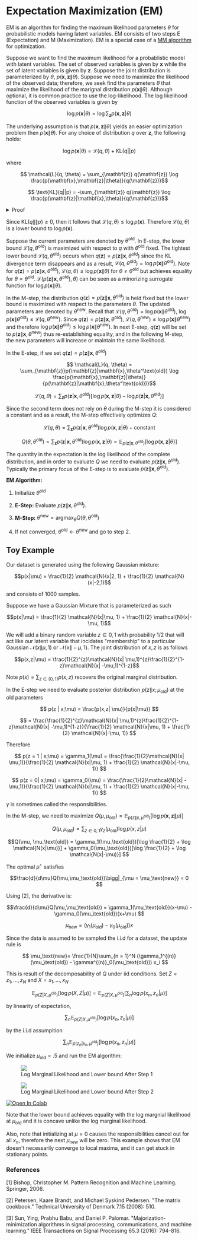 # Expectation Maximization (EM)

EM is an algorithm for finding the maximum likelihood parameters $\theta$ for probabilistic models having latent variables. EM consists of two steps E (Expectation) and M (Maximization). EM is a special case of a [MM algorithm](https://en.wikipedia.org/wiki/MM_algorithm) for optimization.

Suppose we want to find the maximum likelihood for a probablistic model with latent variables. The set of observed variables is given by $\mathbf{x}$ while the set of latent variables is given by $\mathbf{z}$. Suppose the joint distribution is parameterized by $\theta$, $p(\mathbf{x}, \mathbf{z}\|\theta)$. Suppose we need to maximize the likelihood of the observed data; therefore, we seek find the parameters $\theta$ that maximize the likelihood of the marignal distribution $p(\mathbf{x}\|\theta)$. Although optional, it is common practice to use the log-likelihood.
The log likelihood function of the observed variables is given by 

$$\log p(\mathbf{x}|\theta) = \log \sum_{\mathbf{z}} p(\mathbf{x}, \mathbf{z}|\theta)$$

The underlying assumption is that $p(\mathbf{x},\mathbf{z}\|\theta)$ 
yields an easier optimization problem then $p(\mathbf{x}\|\theta)$. For any choice of distribution $q$ over $\mathbf{z}$, the following holds:

$$\log p(\mathbf{x}|\theta) = \mathcal{L}(q,\theta) + \text{KL}(q||p)$$

where 

$$ \mathcal{L}(q, \theta) = \sum_{\mathbf{z}} q(\mathbf{z}) \log \frac{p(\mathbf{x},\mathbf{z}|\theta)}{q(\mathbf{z})}$$

$$ \text{KL}(q||p) = -\sum_{\mathbf{z}} q(\mathbf{z}) \log \frac{p(\mathbf{z}|\mathbf{x},\theta)}{q(\mathbf{z})}$$

<details>
  <summary>Proof</summary>
  
$$ \mathcal{L}(q, \theta) = \sum_{\mathbf{z}} q(\mathbf{z}) [\log p(\mathbf{x},\mathbf{z}|\theta) - \log q(\mathbf{z})]$$
$$ \mathcal{L}(q, \theta) = \sum_{\mathbf{z}} q(\mathbf{z}) [\log p(\mathbf{z}|\mathbf{x},\theta) + \log p(\mathbf{x}) - \log q(\mathbf{z})]$$
$$ \mathcal{L}(q, \theta) = \sum_{\mathbf{z}} q(\mathbf{z}) [\log p(\mathbf{z}|\mathbf{x},\theta) - \log q(\mathbf{z})] + \log p(\mathbf{x}) $$

$$ \mathcal{L}(q, \theta) = -\text{KL}(q||p) + \log p(\mathbf{x}) $$ 

</details>

Since $\text{KL}(q\|\|p) \ge 0$, then it follows that $\mathcal{L}(q,\theta) \le \log p(\mathbf{x})$. Therefore $\mathcal{L}(q,\theta)$ is a lower bound to $\log p(\mathbf{x})$. 

Suppose the current parameters are denoted by $\theta^{\text{old}}$. In E-step, the lower bound $\mathcal{L}(q,\theta^\text{old})$ is maximized with respect to $q$ with $\theta^\text{old}$ fixed. The tightest lower bound $\mathcal{L}(q,\theta^\text{old})$ occurs when $q(\mathbf{z}) = p(\mathbf{z}\|\mathbf{x},\theta^\text{old})$ since the KL divergence term disappears and as a result, $\mathcal{L}(q,\theta^\text{old}) = \log p(\mathbf{x} \| \theta^{\text{old}})$. Note for $q(\mathbf{z}) = p(\mathbf{z}\|\mathbf{x},\theta^\text{old})$, $\mathcal{L}(q, \theta) \le \log p(\mathbf{x}\| \theta)$ for $\theta \neq \theta^{\text{old}}$ but achieves equality for $\theta = \theta^\text{old}$. $\mathcal{L}(p(\mathbf{z}\|\mathbf{x},\theta^\text{old}), \theta)$ can be seen as a minorizing surrogate function for $\log p(\mathbf{x}\|\theta)$.

In the M-step, the distribution $q(\mathbf{z}) = p(\mathbf{z}\|\mathbf{x},\theta^\text{old})$  is held fixed but the lower bound is maximized with respect to the parameters $\theta$. The updated parameters are denoted by $\theta^\text{new}$. Recall that $\mathcal{L}(q, \theta^{\text{old}}) = \log p(\mathbf{x} \| \theta^{\text{old}})$, $\log p(\mathbf{x} \| \theta^{\text{old}}) \le \mathcal{L}(q, \theta^\text{new})$. Since $q(\mathbf{z}) = p(\mathbf{z}\|\mathbf{x},\theta^\text{old})$, $\mathcal{L}(q, \theta^\text{new}) \le \log p(\mathbf{x}\|\theta^\text{new})$ and therefore $\log p(\mathbf{x} \| \theta^{\text{old}}) \le \log p(\mathbf{x} \| \theta^{\text{new}})$. In next E-step, $q(\mathbf{z})$ will be set to $p(\mathbf{z}\|\mathbf{x},\theta^\text{new})$ thus re-establishing equality, and in the following M-step, the new parameters will increase or maintain the same likelihood.

In the E-step, if we set $q(\mathbf{z}) = p(\mathbf{z}\|\mathbf{x},\theta^\text{old})$

$$ \mathcal{L}(q, \theta) = \sum_{\mathbf{z}}p(\mathbf{z}|\mathbf{x},\theta^\text{old}) \log \frac{p(\mathbf{x},\mathbf{z}|\theta)}{p(\mathbf{z}|\mathbf{x},\theta^\text{old})}$$

$$ \mathcal{L}(q, \theta) = \sum_{\mathbf{z}}p(\mathbf{z}|\mathbf{x},\theta^\text{old}) [\log p(\mathbf{x},\mathbf{z}|\theta) - \log p(\mathbf{z}|\mathbf{x},\theta^\text{old})]$$

Since the second term does not rely on $\theta$ during the M-step it is considered a constant and as a result, the M-step effectively optimizes $Q$:

$$ \mathcal{L}(q, \theta) = \sum_{\mathbf{z}}p(\mathbf{z}|\mathbf{x},\theta^\text{old}) \log p(\mathbf{x},\mathbf{z}|\theta) + \text
{constant}$$

$$Q(\theta, \theta^{\text{old}}) = \sum_{\mathbf{z}}p(\mathbf{z}|\mathbf{x},\theta^\text{old}) \log p(\mathbf{x},\mathbf{z}|\theta) = \mathbb{E}_{p(\mathbf{z}|\mathbf{x},\theta^\text{old})}[\log p(\mathbf{x},\mathbf{z}|\theta) ]$$

The quantity in the expectation is the log likelihood of the complete distribution, and in order to evaluate $Q$ we need to evaluate $p(\mathbf{z}\|\mathbf{x},\theta^\text{old})$. Typically the primary focus of the E-step is to evaluate $p(\mathbf{z}\|\mathbf{x},\theta^\text{old})$.

**EM Algorithm:**

1. Initialize $\theta^{\text{old}}$

2. **E-Step:** Evaluate $p(\mathbf{z}\|\mathbf{x},\theta^\text{old})$.

3. **M-Step:** $\theta^{\text{new}} = \text{argmax}_\theta Q(\theta, \theta^{\text{old}})$

4. If not converged, $\theta^{\text{old}} \gets \theta^{\text{new}}$ and go to step 2.

## Toy Example

Our dataset is generated using the following Gaussian mixture:

$$p(x|\mu) = \frac{1}{2} \mathcal{N}(x|2, 1) + \frac{1}{2} \mathcal{N}(x|-2,1)$$ 

and consists of $1000$ samples.

Suppose we have a Gaussian Mixture that is parameterized as such

$$p(x|\mu) = \frac{1}{2} \mathcal{N}(x|\mu, 1) + \frac{1}{2} \mathcal{N}(x|-\mu, 1)$$ 

We will add a binary random variable $z \in {0,1}$ with probability $1/2$ that will act like our latent variable that incidates "membership" to a particular Gaussian $\mathcal{N}(x\|\mu, 1)$ or $\mathcal{N}(x\|-\mu, 1)$. The joint distribution of $x,z$ is as follows

$$p(x,z|\mu) = \frac{1}{2}^{z}\mathcal{N}(x| \mu,1)^{z}\frac{1}{2}^{1-z}\mathcal{N}(x| -\mu,1)^{1-z}$$

Note $p(x) = \sum_{z \in \{0,1\}} p(x, z)$ recovers the original marginal distribution. 

In the E-step we need to evaluate posterior distribution $p(z \| x;\mu_\text{old})$ at the old parameters

$$ p(z | x;\mu) = \frac{p(x,z| \mu)}{p(x|\mu)} $$

$$ = \frac{\frac{1}{2}^{z}\mathcal{N}(x| \mu,1)^{z}\frac{1}{2}^{1-z}\mathcal{N}(x| -\mu,1)^{1-z}}{\frac{1}{2} \mathcal{N}(x|\mu, 1) + \frac{1}{2} \mathcal{N}(x|-\mu, 1)} $$

Therefore 

$$ p(z = 1 | x;\mu) = \gamma_1(\mu) = \frac{\frac{1}{2}\mathcal{N}(x| \mu,1)}{\frac{1}{2} \mathcal{N}(x|\mu, 1) + \frac{1}{2} \mathcal{N}(x|-\mu, 1)} $$

$$ p(z = 0| x;\mu) = \gamma_0(\mu) = \frac{\frac{1}{2}\mathcal{N}(x| -\mu,1)}{\frac{1}{2} \mathcal{N}(x|\mu, 1) + \frac{1}{2} \mathcal{N}(x|-\mu, 1)} $$

$\gamma$ is sometimes called the responsibilities. 

In the M-step, we need to maximize $Q(\mu, \mu_\text{old}) = \mathbb{E}_{p(z\|x,\mu^\text{old})}[\log p(\mathbf{x},\mathbf{z}\|\mu) ]$

$$Q(\mu, \mu_\text{old}) = \sum_{z \in {0,1}} \gamma_z(\mu_\text{old}) \log p(x,z|\mu) $$

$$Q(\mu, \mu_\text{old}) = \gamma_1(\mu_\text{old})[\log \frac{1}{2} + \log \mathcal{N(x|\mu)}] +  \gamma_0(\mu_\text{old})[\log \frac{1}{2} + \log \mathcal{N(x|-\mu)}] $$

The optimal $\mu^\star$ satisfies 

$$\frac{d}{d\mu}Q(\mu,\mu_\text{old})\bigg|_{\mu = \mu_\text{new}} = 0 $$

Using [2], the derivative is:

$$\frac{d}{d\mu}Q(\mu,\mu_\text{old}) = \gamma_1(\mu_\text{old})(x-\mu) - \gamma_0(\mu_\text{old})(x+\mu) $$

$$ \mu_\text{new}= (\gamma_1(\mu_\text{old}) - \gamma_0(\mu_\text{old})) x $$

Since the data is assumed to be sampled the i.i.d for a dataset, the update rule is  

$$ \mu_\text{new}= \frac{1}{N}\sum_{n = 1}^N (\gamma_1^{(n)}(\mu_\text{old}) - \gamma^{(n)}_0(\mu_\text{old})) x_i $$

This is result of the decomposability of $Q$ under iid conditions. Set $Z={z_1,...,z_N}$ and $X = {x_1, ..., x_N}$

$$\mathbb{E}_{p(Z|X,\mu^\text{old})}[\log p(X, Z|\mu) ] = \mathbb{E}_{p(Z|X,\mu^\text{old})}[\sum_n \log p(x_n, z_n|\mu) ]$$

by linearity of expectation,

$$\sum_n \mathbb{E}_{p(Z|X,\mu^\text{old})}[\log p(x_n, z_n|\mu) ] $$

by the i.i.d assumpition

$$\sum_n \mathbb{E}_{p(z_n|x_n,\mu^\text{old})}[\log p(x_n, z_n|\mu) ] $$

We initialize $\mu_\text{old} = .5$  and run the EM algorithm:

<figure>
<img src="{{site.baseurl}}/images/post_im/em/plot.png">
  <figcaption>Log Marginal Likelihood and Lower bound After Step 1</figcaption>
</figure>

<figure>
<img src="{{site.baseurl}}/images/post_im/em/plot2.png">
  <figcaption>Log Marginal Likelihood and Lower bound After Step 2</figcaption>
</figure>

<a href="https://colab.research.google.com/github/ceroytres/website_notebooks/blob/master/EM.ipynb">
  <img src="https://colab.research.google.com/assets/colab-badge.svg" alt="Open In Colab"/>
</a>

Note that the lower bound achieves equality with the log margnial likelihood at $\mu_\text{old}$  and it is concave unlike the log marginal likelihood. 

Also, note that initializing at $\mu = 0$ causes the responsibilities cancel out for all $x_n$, therefore the next $\mu_\text{new}$ will be zero. This example shows that EM doesn't necessarily converge to local maxima, and it can get stuck in stationary points.

### References

[1] Bishop, Christopher M. Pattern Recognition and Machine Learning. Springer, 2006.

[2] Petersen, Kaare Brandt, and Michael Syskind Pedersen. "The matrix cookbook." Technical University of Denmark 7.15 (2008): 510.

[3] Sun, Ying, Prabhu Babu, and Daniel P. Palomar. "Majorization-minimization algorithms in signal processing, communications, and machine learning." IEEE Transactions on Signal Processing 65.3 (2016): 794-816.